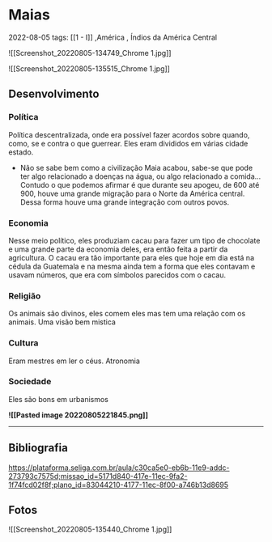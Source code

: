 # Maias
2022-08-05
tags: [[1 - I]] ,América , Índios da América Central

![[Screenshot_20220805-134749_Chrome 1.jpg]]

![[Screenshot_20220805-135515_Chrome 1.jpg]]

## Desenvolvimento

### Política

Política descentralizada, onde era possível fazer acordos sobre quando, como, se e contra o que guerrear.
Eles eram divididos em várias cidade estado.

* Não se sabe bem como a civilização Maia acabou, sabe-se que pode ter algo relacionado a doenças na água, ou algo relacionado a comida... Contudo o que podemos afirmar é que durante seu apogeu, de 600 até 900, houve uma grande migração para o Norte da América central. Dessa forma houve uma grande integração com outros povos.

### Economia

Nesse meio político, eles produziam cacau para fazer um tipo de chocolate e uma grande parte da economia deles, era então feita a partir da agricultura. O cacau era tão importante para eles que hoje em dia está na cédula da Guatemala e na mesma ainda tem a forma que eles contavam e usavam números, que era com símbolos parecidos com o cacau.

### Religião

Os animais são divinos, eles comem eles mas tem uma relação com os animais. Uma visão bem mistica

### Cultura

Eram mestres em ler o céus. Atronomia

### Sociedade

Eles são bons em urbanismos


**![[Pasted image 20220805221845.png]]**

-----------------------------------------------
## Bibliografia

https://plataforma.seliga.com.br/aula/c30ca5e0-eb6b-11e9-addc-273793c7575d;missao_id=5171d840-417e-11ec-9fa2-1f74fcd02f8f;plano_id=83044210-4177-11ec-8f00-a746b13d8695

## Fotos
![[Screenshot_20220805-135440_Chrome 1.jpg]]